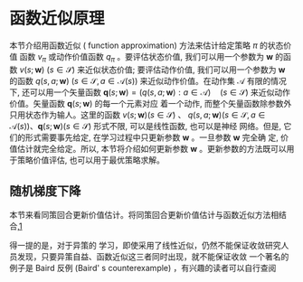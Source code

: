 

<!--
 * @version:
 * @Author:  StevenJokess（蔡舒起） https://github.com/StevenJokess
 * @Date: 2023-09-20 15:24:36
 * @LastEditors:  StevenJokess（蔡舒起） https://github.com/StevenJokess
 * @LastEditTime: 2023-09-20 17:23:34
 * @Description:
 * @Help me: make friends by a867907127@gmail.com and help me get some “foreign” things or service I need in life; 如有帮助，请资助，失业3年了。![支付宝收款码](https://github.com/StevenJokess/d2rl/blob/master/img/%E6%94%B6.jpg)
 * @TODO::
 * @Reference:
-->

# 函数近似原理

本节介绍用函数近似 ( function approximation) 方法来估计给定策略 $\pi$ 的状态价值 函数 $v_\pi$ 或动作价值函数 $q_\pi$ 。要评估状态价值, 我们可以用一个参数为 $\mathbf{w}$ 的函数 $v(s ; \mathbf{w})$ $(s \in \mathcal{S})$ 来近似状态价值; 要评估动作价值, 我们可以用一个参数为 $\mathbf{w}$ 的函数 $q(s, a ; \mathbf{w})$ $(s \in \mathcal{S}, a \in \mathcal{A}(s))$ 来近似动作价值。在动作集 $\mathcal{A}$ 有限的情况下, 还可以用一个矢量函数 $\mathbf{q}(s ; \mathbf{w})=(q(s, a ; \mathbf{w}): a \in \mathcal{A}) \quad(s \in \mathcal{S})$ 来近似动作价值。矢量函数 $\mathbf{q}(s ; \mathbf{w})$ 的每一个元素对应 着一个动作, 而整个矢量函数除参数外只用状态作为输人。这里的函数 $v(s ; \mathbf{w})(s \in \mathcal{S})$ 、 $q(s, a ; \mathbf{w})(s \in \mathcal{S}, a \in \mathcal{A}(s)) 、 \mathbf{q}(s ; \mathbf{w})(s \in \mathcal{S})$ 形式不限, 可以是线性函数, 也可以是神经 网络。但是, 它们的形式需要事先给定, 在学习过程中只更新参数 $\mathbf{w}$ 。一旦参数 $\mathbf{w}$ 完全确 定, 价值估计就完全给定。所以, 本节将介绍如何更新参数 $\mathbf{w}$ 。更新参数的方法既可以用 于策略价值评估, 也可以用于最优策略求解。

## 随机梯度下降

本节来看同策回合更新价值估计。将同策回合更新价值估计与函数近似方法相结合,[1]

得一提的是，对于异策的 学习，即使采用了线性近似，仍然不能保证收敛研究人员发现，只要异策自益、函数近似这三者同时出现，就不能保证收敛 一个著名的例子是 Baird 反例 (Baird' s counterexample) ，有兴趣的读者可以自行查阅



[1]: E:/BaiduNetdiskDownload/%E3%80%8A%E5%BC%BA%E5%8C%96%E5%AD%A6%E4%B9%A0%E5%8E%9F%E7%90%86%E4%B8%8Epython%E5%AE%9E%E7%8E%B0%E3%80%8BPDF+%E6%BA%90%E4%BB%A3%E7%A0%81/%E3%80%8A%E5%BC%BA%E5%8C%96%E5%AD%A6%E4%B9%A0%E5%8E%9F%E7%90%86%E4%B8%8Epython%E5%AE%9E%E7%8E%B0%E3%80%8BPDF+%E6%BA%90%E4%BB%A3%E7%A0%81/%E3%80%8A%E5%BC%BA%E5%8C%96%E5%AD%A6%E4%B9%A0%E5%8E%9F%E7%90%86%E4%B8%8Epython%E5%AE%9E%E7%8E%B0%E3%80%8BPDF+%E6%BA%90%E4%BB%A3%E7%A0%81/%E3%80%8A%E5%BC%BA%E5%8C%96%E5%AD%A6%E4%B9%A0%E5%8E%9F%E7%90%86%E4%B8%8Epython%E5%AE%9E%E7%8E%B0%E3%80%8B.pdf
